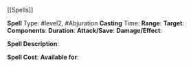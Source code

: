 [[Spells]]

**Spell** Type: #level2, #Abjuration
**Casting** Time:
**Range**:
**Target**:
**Components**:
**Duration**:
**Attack/Save**:
**Damage/Effect**:

**Spell Description**: 


**Spell Cost**:
**Available for**: